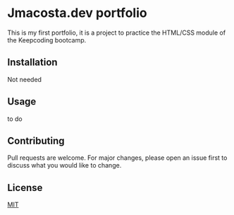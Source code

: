 # Jmacosta.dev portfolio

This is my first portfolio, it is a project to practice the HTML/CSS module of the Keepcoding bootcamp.

## Installation

Not needed

## Usage

to do

## Contributing

Pull requests are welcome. For major changes, please open an issue first
to discuss what you would like to change.


## License

[MIT](https://choosealicense.com/licenses/mit/)